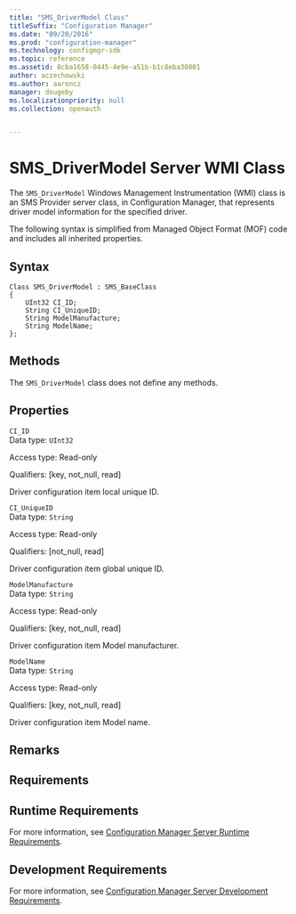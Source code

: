 ```yaml
---
title: "SMS_DriverModel Class"
titleSuffix: "Configuration Manager"
ms.date: "09/20/2016"
ms.prod: "configuration-manager"
ms.technology: configmgr-sdk
ms.topic: reference
ms.assetid: 8cba1658-0445-4e9e-a51b-b1c8eba30801
author: aczechowski
ms.author: aaroncz
manager: dougeby
ms.localizationpriority: null
ms.collection: openauth


---
```

# SMS_DriverModel Server WMI Class
The `SMS_DriverModel` Windows Management Instrumentation (WMI) class is an SMS Provider server class, in Configuration Manager, that represents driver model information for the specified driver.  

 The following syntax is simplified from Managed Object Format (MOF) code and includes all inherited properties.  

## Syntax  

```  
Class SMS_DriverModel : SMS_BaseClass  
{  
    UInt32 CI_ID;  
    String CI_UniqueID;  
    String ModelManufacture;  
    String ModelName;  
};  
```  

## Methods  
 The `SMS_DriverModel` class does not define any methods.  

## Properties  
 `CI_ID`  
 Data type: `UInt32`  

 Access type: Read-only  

 Qualifiers: [key, not_null, read]  

 Driver configuration item local unique ID.  

 `CI_UniqueID`  
 Data type: `String`  

 Access type: Read-only  

 Qualifiers: [not_null, read]  

 Driver configuration item global unique ID.  

 `ModelManufacture`  
 Data type: `String`  

 Access type: Read-only  

 Qualifiers: [key, not_null, read]  

 Driver configuration item Model manufacturer.  

 `ModelName`  
 Data type: `String`  

 Access type: Read-only  

 Qualifiers: [key, not_null, read]  

 Driver configuration item Model name.  

## Remarks  

## Requirements  

## Runtime Requirements  
 For more information, see [Configuration Manager Server Runtime Requirements](../../../develop/core/reqs/server-runtime-requirements.md).  

## Development Requirements  
 For more information, see [Configuration Manager Server Development Requirements](../../../develop/core/reqs/server-development-requirements.md).
